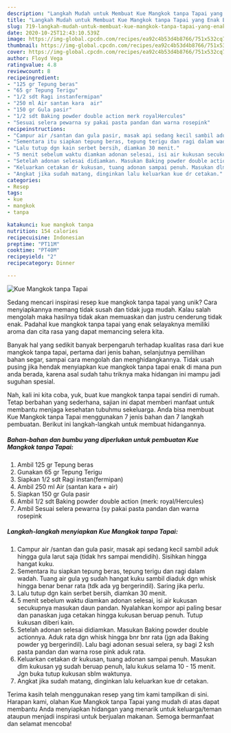 ```yaml
---
description: "Langkah Mudah untuk Membuat Kue Mangkok tanpa Tapai yang Enak Banget"
title: "Langkah Mudah untuk Membuat Kue Mangkok tanpa Tapai yang Enak Banget"
slug: 719-langkah-mudah-untuk-membuat-kue-mangkok-tanpa-tapai-yang-enak-banget
date: 2020-10-25T12:43:10.539Z
image: https://img-global.cpcdn.com/recipes/ea92c4b53d4b8766/751x532cq70/kue-mangkok-tanpa-tapai-foto-resep-utama.jpg
thumbnail: https://img-global.cpcdn.com/recipes/ea92c4b53d4b8766/751x532cq70/kue-mangkok-tanpa-tapai-foto-resep-utama.jpg
cover: https://img-global.cpcdn.com/recipes/ea92c4b53d4b8766/751x532cq70/kue-mangkok-tanpa-tapai-foto-resep-utama.jpg
author: Floyd Vega
ratingvalue: 4.8
reviewcount: 8
recipeingredient:
- "125 gr Tepung beras"
- "65 gr Tepung Terigu"
- "1/2 sdt Ragi instanfermipan"
- "250 ml Air santan kara  air"
- "150 gr Gula pasir"
- "1/2 sdt Baking powder double action merk royalHercules"
- "Sesuai selera pewarna sy pakai pasta pandan dan warna rosepink"
recipeinstructions:
- "Campur air /santan dan gula pasir, masak api sedang kecil sambil aduk hingga gula larut saja (tidak hrs sampai mendidih). Sisihkan hingga hangat kuku."
- "Sementara itu siapkan tepung beras, tepung terigu dan ragi dalam wadah. Tuang air gula yg sudah hangat kuku sambil diaduk dgn whisk hingga benar benar rata (tdk ada yg bergerindil). Saring jika perlu."
- "Lalu tutup dgn kain serbet bersih, diamkan 30 menit."
- "5 menit sebelum waktu diamkan adonan selesai, isi air kukusan secukupnya masukan daun pandan. Nyalahkan kompor api paling besar dan panaskan juga cetakan hingga kukusan beruap penuh. Tutup kukusan diberi kain."
- "Setelah adonan selesai didiamkan. Masukan Baking powder double actionnya. Aduk rata dgn whisk hingga bnr bnr rata (jgn ada Baking powder yg bergerindil). Lalu bagi adonan sesuai selera, sy bagi 2 ksh pasta pandan dan warna rose pink aduk rata."
- "Keluarkan cetakan dr kukusan, tuang adonan sampai penuh. Masukan dlm kukusan yg sudah beruap penuh, lalu kukus selama 10 - 15 menit. Jgn buka tutup kukusan sblm waktunya."
- "Angkat jika sudah matang, dinginkan lalu keluarkan kue dr cetakan."
categories:
- Resep
tags:
- kue
- mangkok
- tanpa

katakunci: kue mangkok tanpa 
nutrition: 154 calories
recipecuisine: Indonesian
preptime: "PT11M"
cooktime: "PT40M"
recipeyield: "2"
recipecategory: Dinner

---
```



![Kue Mangkok tanpa Tapai](https://img-global.cpcdn.com/recipes/ea92c4b53d4b8766/751x532cq70/kue-mangkok-tanpa-tapai-foto-resep-utama.jpg)

Sedang mencari inspirasi resep kue mangkok tanpa tapai yang unik? Cara menyiapkannya memang tidak susah dan tidak juga mudah. Kalau salah mengolah maka hasilnya tidak akan memuaskan dan justru cenderung tidak enak. Padahal kue mangkok tanpa tapai yang enak selayaknya memiliki aroma dan cita rasa yang dapat memancing selera kita.

Banyak hal yang sedikit banyak berpengaruh terhadap kualitas rasa dari kue mangkok tanpa tapai, pertama dari jenis bahan, selanjutnya pemilihan bahan segar, sampai cara mengolah dan menghidangkannya. Tidak usah pusing jika hendak menyiapkan kue mangkok tanpa tapai enak di mana pun anda berada, karena asal sudah tahu triknya maka hidangan ini mampu jadi suguhan spesial.




Nah, kali ini kita coba, yuk, buat kue mangkok tanpa tapai sendiri di rumah. Tetap berbahan yang sederhana, sajian ini dapat memberi manfaat untuk membantu menjaga kesehatan tubuhmu sekeluarga. Anda bisa membuat Kue Mangkok tanpa Tapai menggunakan 7 jenis bahan dan 7 langkah pembuatan. Berikut ini langkah-langkah untuk membuat hidangannya.

<!--inarticleads1-->

##### Bahan-bahan dan bumbu yang diperlukan untuk pembuatan Kue Mangkok tanpa Tapai:

1. Ambil 125 gr Tepung beras
1. Gunakan 65 gr Tepung Terigu
1. Siapkan 1/2 sdt Ragi instan(fermipan)
1. Ambil 250 ml Air (santan kara + air)
1. Siapkan 150 gr Gula pasir
1. Ambil 1/2 sdt Baking powder double action (merk: royal/Hercules)
1. Ambil Sesuai selera pewarna (sy pakai pasta pandan dan warna rosepink




<!--inarticleads2-->

##### Langkah-langkah menyiapkan Kue Mangkok tanpa Tapai:

1. Campur air /santan dan gula pasir, masak api sedang kecil sambil aduk hingga gula larut saja (tidak hrs sampai mendidih). Sisihkan hingga hangat kuku.
1. Sementara itu siapkan tepung beras, tepung terigu dan ragi dalam wadah. Tuang air gula yg sudah hangat kuku sambil diaduk dgn whisk hingga benar benar rata (tdk ada yg bergerindil). Saring jika perlu.
1. Lalu tutup dgn kain serbet bersih, diamkan 30 menit.
1. 5 menit sebelum waktu diamkan adonan selesai, isi air kukusan secukupnya masukan daun pandan. Nyalahkan kompor api paling besar dan panaskan juga cetakan hingga kukusan beruap penuh. Tutup kukusan diberi kain.
1. Setelah adonan selesai didiamkan. Masukan Baking powder double actionnya. Aduk rata dgn whisk hingga bnr bnr rata (jgn ada Baking powder yg bergerindil). Lalu bagi adonan sesuai selera, sy bagi 2 ksh pasta pandan dan warna rose pink aduk rata.
1. Keluarkan cetakan dr kukusan, tuang adonan sampai penuh. Masukan dlm kukusan yg sudah beruap penuh, lalu kukus selama 10 - 15 menit. Jgn buka tutup kukusan sblm waktunya.
1. Angkat jika sudah matang, dinginkan lalu keluarkan kue dr cetakan.




Terima kasih telah menggunakan resep yang tim kami tampilkan di sini. Harapan kami, olahan Kue Mangkok tanpa Tapai yang mudah di atas dapat membantu Anda menyiapkan hidangan yang menarik untuk keluarga/teman ataupun menjadi inspirasi untuk berjualan makanan. Semoga bermanfaat dan selamat mencoba!
